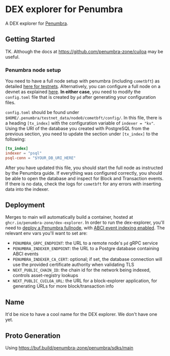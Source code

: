 # DEX explorer for Penumbra

A DEX explorer for [Penumbra](https://penumbra.zone/).

## Getting Started

TK. Although the docs at https://github.com/penumbra-zone/cuiloa may be useful.

### Penumbra node setup

You need to have a full node setup with penumbra (including `cometbft`) as detailed [here for testnets](https://guide.penumbra.zone/main/pd/join-testnet.html#joining-a-testnet).
Alternatively, you can configure a full node on a devnet as explained [here](https://guide.penumbra.zone/main/dev/devnet-quickstart.html).
**In either case**, you need to modify the `config.toml` file that is created by `pd` after generating your configuration files.

`config.toml` should be found under `$HOME/.penumbra/testnet_data/node0/cometbft/config/`. In this file, there is a heading `[tx_index]` with the configuration variable of `indexer = "kv"`.
Using the URI of the database you created with PostgreSQL from the previous section, you need to update the section under `[tx_index]` to the following:

```toml
[tx_index]
indexer = "psql"
psql-conn = "$YOUR_DB_URI_HERE"
```
After you have updated this file, you should start the full node as instructed by the Penumbra guide.
If everything was configured correctly, you should be able to open the database and inspect for Block and Transaction events.
If there is no data, check the logs for `cometbft` for any errors with inserting data into the indexer.


## Deployment

Merges to main will automatically build a container, hosted at `ghcr.io/penumbra-zone/dex-explorer`.
In order to run the dex-explorer, you'll need to [deploy a Penumbra fullnode](https://guide.penumbra.zone/node/pd/running-node),
with [ABCI event indexing enabled](https://guide.penumbra.zone/node/pd/indexing-events). The relevant env vars
you'll want to set are:

  * `PENUMBRA_GRPC_ENDPOINT`: the URL to a remote node's `pd` gRPC service
  * `PENUMBRA_INDEXER_ENDPOINT`: the URL to a Postgre database containing ABCI events
  * `PENUMBRA_INDEXER_CA_CERT`: optional; if set, the database connection will use the provided certificate authority when validating TLS
  * `NEXT_PUBLIC_CHAIN_ID`: the chain id for the network being indexed, controls asset-registry lookups
  * `NEXT_PUBLIC_CUILOA_URL`: the URL for a block-explorer application, for generating URLs for more block/transaction info

## Name

It'd be nice to have a cool name for the DEX explorer. We don't have one yet.


## Proto Generation
Using https://buf.build/penumbra-zone/penumbra/sdks/main
